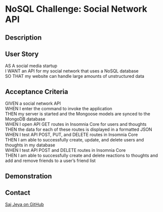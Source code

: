 # NoSQL Challenge: Social Network API

## Description


## User Story

AS A social media startup  
I WANT an API for my social network that uses a NoSQL database  
SO THAT my website can handle large amounts of unstructured data  

## Acceptance Criteria

GIVEN a social network API  
WHEN I enter the command to invoke the application  
THEN my server is started and the Mongoose models are synced to the MongoDB database  
WHEN I open API GET routes in Insomnia Core for users and thoughts  
THEN the data for each of these routes is displayed in a formatted JSON  
WHEN I test API POST, PUT, and DELETE routes in Insomnia Core  
THEN I am able to successfully create, update, and delete users and thoughts in my database  
WHEN I test API POST and DELETE routes in Insomnia Core  
THEN I am able to successfully create and delete reactions to thoughts and add and remove friends to a user’s friend list  

## Demonstration


## Contact
[Saj Jeya on GitHub](http://github.com/sajees89)
